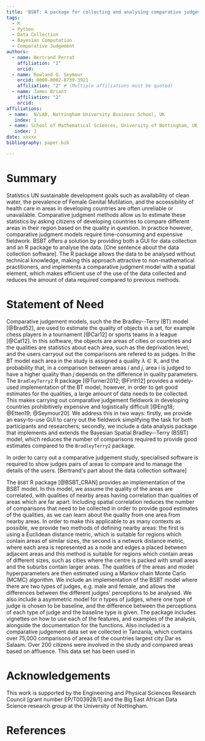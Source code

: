 ```yaml
---
title: 'BSBT: A package for collecting and analysing comparative judgement data'
tags:
  - R
  - Python
  - Data Collection
  - Bayesian Computation
  - Comparative Judgement
authors:
  - name: Bertrand Perrat
    affiliation: "1"
    orcid: 
  - name: Rowland G. Seymour
    orcid: 0000-0002-8739-3921
    affiliation: "2" # (Multiple affiliations must be quoted)
  - name: James Briant
    affiliation: "2"
    orcid: 
affiliations:
 - name:  N/LAB, Nottingham University Business School, UK
   index: 1
 - name: School of Mathematical Sciences, University of Nottingham, UK
   index: 2
date: xxxxx
bibliography: paper.bib

---
```


# Summary
Statistics UN sustainable development goals such as availability of clean water, the prevalence of Female Genital Mutilation, and the accessibility of health care in areas in developing countries are often unreliable or unavailable.  Comparative judgment methods allow us to estimate these statistics by asking citizens of developing countries to compare different areas in their region based on the quality in question. In practice however, comparative judgment models require time-consuming and expensive fieldwork. BSBT offers a solution by providing both a GUI for data collection and an R package to analyse the data. [One sentence about the data collection software]. The R package allows the data to be analysed without technical knowledge, making this approach attractive to non-mathematical practitioners, and implements a comparative judgment model with a spatial element, which makes efficient use of the use of the data collected and reduces the amount of data required compared to previous methods. 

# Statement of Need
Comparative judgement models, such the the Bradley--Terry (BT) model [@Brad52], are used to estimate the quality of objects in a set, for example chess players in a tournament [@Car12] or sports teams in a league [@Cat12]. In this software, the objects are areas of cities or countries and the qualities are statistics about each area, such as the deprivation level, and the users carryout out the comparisons are refered to as judges. In the BT model each area in the study is assigned a quality $\lambda \in \mathbb{R}$, and the probability that, in a comparison between areas $i$ and $j$, area $i$ is judged to have a higher quality than $j$ depends on the difference in quality parameters. The `BradleyTerry2` R package [@Turner2012; @Firth12] provides a widely-used implementation of the BT model, however, in order to get good estimates for the qualities, a large amount of data needs to be collected. This makes carrying out comparative judgement fieldwork in developing countries prohibitively expensive and logistically difficult [@Eng18; @Etten19; @Seymour20]. We address this in two ways: firstly, we provide an easy-to-use GUI to carry out the fieldwork simplifying the task for both participants and researchers; secondly, we include a data analysis package that implements and extends the Bayesian Spatial Bradley--Terry (BSBT) model, which reduces the number of comparisons required to provide good estimates compared to the `BradleyTerry2` package. 

In order to carry out a comparative judgement study, specialised software is required to show judges pairs of areas to compare and to manage the details of the users. [Bertrand's part about the data collection software]

The `BSBT` R package [@BSBT_CRAN] provides an implementation of the BSBT model. In this model, we assume the quality of the areas are correlated, with qualities of nearby areas having correlation than qualities of areas which are far apart. Including spatial correlation reduces the number of comparisons that need to be collected in order to provide good estimates of the qualities, as we can learn about the quality from one area from nearby areas. In order to make this applicable to as many contexts as possible, we provide two methods of defining nearby areas: the first is using a Euclidean distance metric, which is suitable for regions which contain areas of similar sizes, the second is a network distance metric, where each area is represented as a node and edges a placed between adjacent areas and this method is suitable for regions which contain areas of different sizes, such as cities where the centre is packed with small areas and the suburbs contain larger areas. The qualities of the areas and model hyperparameters are then estimated using a Markov chain Monte Carlo (MCMC) algorithm. We include an implementation of the BSBT model where there are two types of judges, e.g. male and female, and allows the differences between the different judges' perceptions to be analysed. We also include a asymmetric model for $n$ types of judges, where one type of judge is chosen to be baseline, and the difference between the perceptions of each type of judge and the baseline type is given. 
The package includes vignettes on how to use each of the features, and examples of the analysis, alongside the documentation for the functions. Also included is a comparative judgement data set we collected in Tanzania, which contains over 75,000 comparisons of areas of the countries largest city Dar es Salaam. Over 200 citizens were involved in the study and compared areas based on affluence. This data set has been used in 


# Acknowledgements

This work is supported by the Engineering and Physical Sciences Research Council [grant number EP/T003928/1] and the Big East African Data Science research group at the University of Nottingham.

# References
